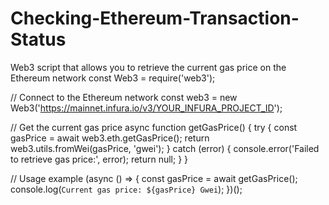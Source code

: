 # Checking-Ethereum-Transaction-Status   
Web3 script that allows you to retrieve the current gas price on the Ethereum network
const Web3 = require('web3');

// Connect to the Ethereum network
const web3 = new Web3('https://mainnet.infura.io/v3/YOUR_INFURA_PROJECT_ID');

// Get the current gas price
async function getGasPrice() {
  try {
    const gasPrice = await web3.eth.getGasPrice();
    return web3.utils.fromWei(gasPrice, 'gwei');
  } catch (error) {
    console.error('Failed to retrieve gas price:', error);
    return null;
  }
}

// Usage example
(async () => {
  const gasPrice = await getGasPrice();
  console.log(`Current gas price: ${gasPrice} Gwei`);
})();
